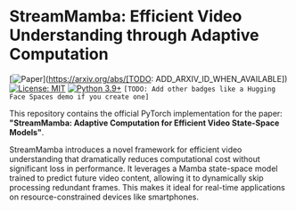 # StreamMamba: Efficient Video Understanding through Adaptive Computation

[![Paper](https://img.shields.io/badge/arxiv-24XX.XXXXX-b31b1b.svg)](https://arxiv.org/abs/[TODO: ADD_ARXIV_ID_WHEN_AVAILABLE])
[![License: MIT](https://img.shields.io/badge/License-MIT-yellow.svg)](https://opensource.org/licenses/MIT)
[![Python 3.9+](https://img.shields.io/badge/python-3.9+-blue.svg)](https://www.python.org/downloads/release/python-390/)
`[TODO: Add other badges like a Hugging Face Spaces demo if you create one]`

This repository contains the official PyTorch implementation for the paper: **"StreamMamba: Adaptive Computation for Efficient Video State-Space Models"**.

StreamMamba introduces a novel framework for efficient video understanding that dramatically reduces computational cost without significant loss in performance. It leverages a Mamba state-space model trained to predict future video content, allowing it to dynamically skip processing redundant frames. This makes it ideal for real-time applications on resource-constrained devices like smartphones.
